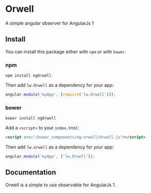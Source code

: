 # Orwell
A simple angular observer for AngularJs 1

## Install

You can install this package either with `npm` or with `bower`.

### npm

```shell
npm install ngOrwell
```

Then add `lw.Orwell` as a dependency for your app:

```javascript
angular.module('myApp', [require('lw.Orwell')]);
```

### bower

```shell
bower install ngOrwell
```

Add a `<script>` to your `index.html`:

```html
<script src="/bower_components/ng-orwell/Orwell.js"></script>
```

Then add `lw.orwell` as a dependency for your app:

```javascript
angular.module('myApp', ['lw.Orwell']);
```

## Documentation

Orwell is a simple to use observable for AngularJs 1.
